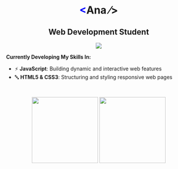 <h1 align="center"><span style="color:blue">&lt;</span>Ana <span>&frasl;&gt;</span></h1>
<h2 align="center">Web Development Student</h2>

<p align="center">
  <a href="https://www.linkedin.com/in/ana-alves-santos/">
    <img src="https://img.shields.io/badge/-LinkedIn-blue?style=flat-square&logo=Linkedin&logoColor=white" />
  </a>

**Currently Developing My Skills In:**  
- ⚡ **JavaScript**: Building dynamic and interactive web features  
- 🔤 **HTML5 & CSS3**: Structuring and styling responsive web pages  

<br />

<p align="center">
  <img height="180em" src="https://github-readme-stats.vercel.app/api?username=ana-alves-santos&show_icons=true&theme=radical&cache_seconds=60" />
  <img height="180em" src="https://github-readme-stats.vercel.app/api/top-langs/?username=ana-alves-santos&layout=compact&langs_count=8&theme=radical&cache_seconds=60" />
</p>






